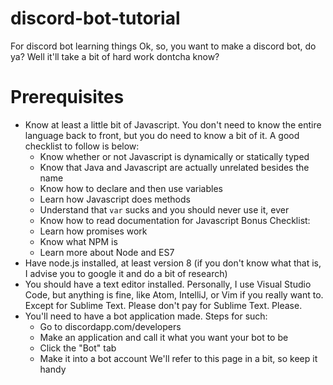 # discord-bot-tutorial
For discord bot learning things
Ok, so, you want to make a discord bot, do ya?
Well it'll take a bit of hard work dontcha know?

# Prerequisites 
* Know at least a little bit of Javascript. You don't need to know the entire language back to front, but you do need to know a bit of it. A good checklist to follow is below:
    * Know whether or not Javascript is dynamically or statically typed
    * Know that Java and Javascript are actually unrelated besides the name
    * Know how to declare and then use variables
    * Learn how Javascript does methods
    * Understand that `var` sucks and you should never use it, ever
    * Know how to read documentation for Javascript
    Bonus Checklist:
    * Learn how promises work
    * Know what NPM is
    * Learn more about Node and ES7
* Have node.js installed, at least version 8 (if you don't know what that is, I advise you to google it and do a bit of research)
* You should have a text editor installed. Personally, I use Visual Studio Code, but anything is fine, like Atom, IntelliJ, or Vim if you really want to. Except for Sublime Text. Please don't pay for Sublime Text. Please.
* You'll need to have a bot application made. Steps for such:
    * Go to discordapp.com/developers
    * Make an application and call it what you want your bot to be 
    * Click the "Bot" tab
    * Make it into a bot account
We'll refer to this page in a bit, so keep it handy


